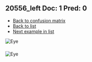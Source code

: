 ## 20556_left Doc: 1 Pred: 0
- [Back to confusion matrix](https://github.com/juliandewit/kaggle_retinopathy/blob/master/matrix.md)
- [Back to list](https://github.com/juliandewit/kaggle_retinopathy/blob/master/lists/10/list.md)
- [Next example in list](https://github.com/juliandewit/kaggle_retinopathy/blob/master/lists/10/20/20568_left.md)

![Eye](https://retinopaty.blob.core.windows.net/size1024/20556_left_1.jpeg)

### 

![Eye]()
